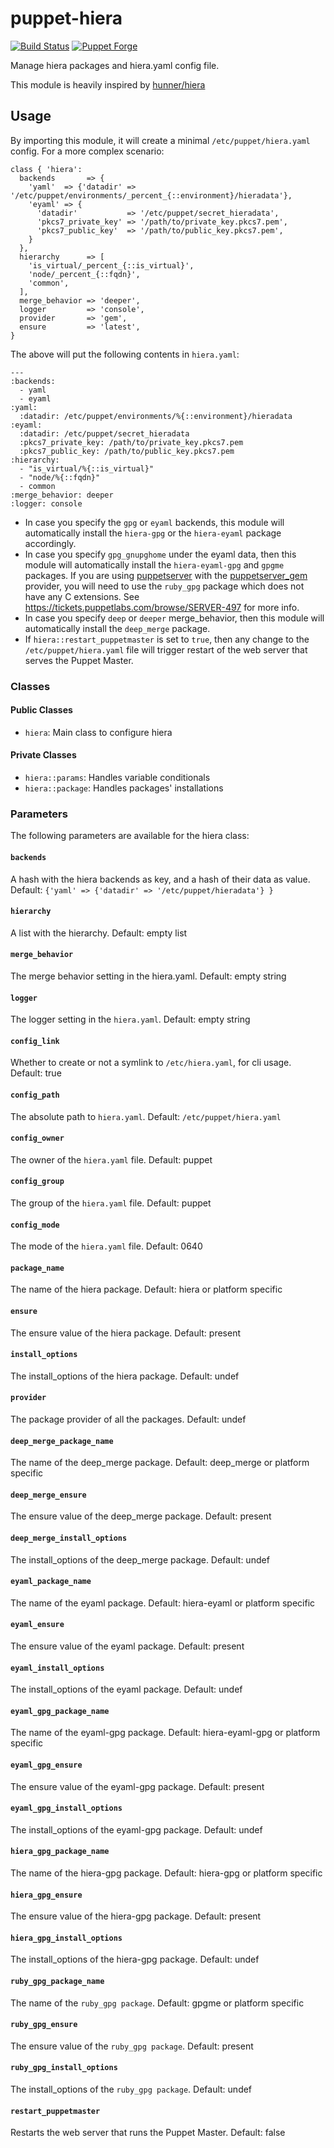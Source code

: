 puppet-hiera
=============

[![Build Status](https://travis-ci.org/tampakrap/puppet-hiera.png?branch=master)](https://travis-ci.org/tampakrap/puppet-hiera)
[![Puppet Forge](http://img.shields.io/puppetforge/v/tampakrap/hiera.svg)](https://forge.puppetlabs.com/tampakrap/hiera)

Manage hiera packages and hiera.yaml config file.

This module is heavily inspired by [hunner/hiera](https://github.com/hunner/puppet-hiera)

## Usage

By importing this module, it will create a minimal `/etc/puppet/hiera.yaml`
config. For a more complex scenario:

    class { 'hiera':
      backends       => {
        'yaml'  => {'datadir' => '/etc/puppet/environments/_percent_{::environment}/hieradata'},
        'eyaml' => {
          'datadir'           => '/etc/puppet/secret_hieradata',
          'pkcs7_private_key' => '/path/to/private_key.pkcs7.pem',
          'pkcs7_public_key'  => '/path/to/public_key.pkcs7.pem',
        }
      },
      hierarchy      => [
        'is_virtual/_percent_{::is_virtual}',
        'node/_percent_{::fqdn}',
        'common',
      ],
      merge_behavior => 'deeper',
      logger         => 'console',
      provider       => 'gem',
      ensure         => 'latest',
    }

The above will put the following contents in `hiera.yaml`:

    ---
    :backends:
      - yaml
      - eyaml
    :yaml:
      :datadir: /etc/puppet/environments/%{::environment}/hieradata
    :eyaml:
      :datadir: /etc/puppet/secret_hieradata
      :pkcs7_private_key: /path/to/private_key.pkcs7.pem
      :pkcs7_public_key: /path/to/public_key.pkcs7.pem
    :hierarchy:
      - "is_virtual/%{::is_virtual}"
      - "node/%{::fqdn}"
      - common
    :merge_behavior: deeper
    :logger: console

* In case you specify the `gpg` or `eyaml` backends, this module will
  automatically install the `hiera-gpg` or the `hiera-eyaml` package
  accordingly.
* In case you specify `gpg_gnupghome` under the eyaml data, then this module
  will automatically install the `hiera-eyaml-gpg` and `gpgme` packages. If you
  are using [puppetserver](https://github.com/puppetlabs/puppet-server) with the
  [puppetserver_gem](https://github.com/puppetlabs/puppetlabs-puppetserver_gem)
  provider, you will need to use the `ruby_gpg` package which does not have any
  C extensions. See https://tickets.puppetlabs.com/browse/SERVER-497 for more
  info.
* In case you specify `deep` or `deeper` merge\_behavior, then this module will
  automatically install the `deep_merge` package.
* If `hiera::restart_puppetmaster` is set to `true`, then any change to the
  `/etc/puppet/hiera.yaml` file will trigger restart of the web server that
  serves the Puppet Master.

### Classes

#### Public Classes
- `hiera`: Main class to configure hiera

#### Private Classes
- `hiera::params`: Handles variable conditionals
- `hiera::package`: Handles packages' installations

### Parameters

The following parameters are available for the hiera class:

#### `backends`
A hash with the hiera backends as key, and a hash of their data as value. Default: `{'yaml' => {'datadir' => '/etc/puppet/hieradata'} }`
#### `hierarchy`
A list with the hierarchy. Default: empty list
#### `merge_behavior`
The merge behavior setting in the hiera.yaml. Default: empty string
#### `logger`
The logger setting in the `hiera.yaml`. Default: empty string
#### `config_link`
Whether to create or not a symlink to `/etc/hiera.yaml`, for cli usage. Default: true
#### `config_path`
The absolute path to `hiera.yaml`. Default: `/etc/puppet/hiera.yaml`
#### `config_owner`
The owner of the `hiera.yaml` file. Default: puppet
#### `config_group`
The group of the `hiera.yaml` file. Default: puppet
#### `config_mode`
The mode of the `hiera.yaml` file. Default: 0640
#### `package_name`
The name of the hiera package. Default: hiera or platform specific
#### `ensure`
The ensure value of the hiera package. Default: present
#### `install_options`
The install\_options of the hiera package. Default: undef
#### `provider`
The package provider of all the packages. Default: undef
#### `deep_merge_package_name`
The name of the deep\_merge package. Default: deep\_merge or platform specific
#### `deep_merge_ensure`
The ensure value of the deep\_merge package. Default: present
#### `deep_merge_install_options`
The install\_options of the deep\_merge package. Default: undef
#### `eyaml_package_name`
The name of the eyaml package. Default: hiera-eyaml or platform specific
#### `eyaml_ensure`
The ensure value of the eyaml package. Default: present
#### `eyaml_install_options`
The install\_options of the eyaml package. Default: undef
#### `eyaml_gpg_package_name`
The name of the eyaml-gpg package. Default: hiera-eyaml-gpg or platform specific
#### `eyaml_gpg_ensure`
The ensure value of the eyaml-gpg package. Default: present
#### `eyaml_gpg_install_options`
The install\_options of the eyaml-gpg package. Default: undef
#### `hiera_gpg_package_name`
The name of the hiera-gpg package. Default: hiera-gpg or platform specific
#### `hiera_gpg_ensure`
The ensure value of the hiera-gpg package. Default: present
#### `hiera_gpg_install_options`
The install\_options of the hiera-gpg package. Default: undef
#### `ruby_gpg_package_name`
The name of the `ruby_gpg package`. Default: gpgme or platform specific
#### `ruby_gpg_ensure`
The ensure value of the `ruby_gpg package`. Default: present
#### `ruby_gpg_install_options`
The install\_options of the `ruby_gpg package`. Default: undef
#### `restart_puppetmaster`
Restarts the web server that runs the Puppet Master. Default: false
